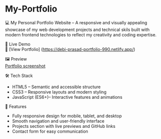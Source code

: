 # My-Portfolio
💻 My Personal Portfolio Website – A responsive and visually appealing showcase of my web development projects and technical skils built with modern frontend technologies to reflect my creativity and coding expertise.

🚀 Live Demo  
🔗 [View Portfolio] (https://debi-prasad-portfolio-990.netlify.app/)  

🖼 Preview  
[Portfolio screenshot](https://github.com/debiprasad229/My-Portfolio/blob/main/My%20Portfolio/debi-prasad-portfolio-990.netlify.app_.png) 

🛠 Tech Stack  
- HTML5 – Semantic and accessible structure  
- CSS3 – Responsive layouts and modern styling  
- JavaScript (ES6+)– Interactive features and animations  

📌 Features  
- Fully responsive design for mobile, tablet, and desktop  
- Smooth navigation and user-friendly interface  
- Projects section with live previews and GitHub links  
- Contact form for easy communication  
